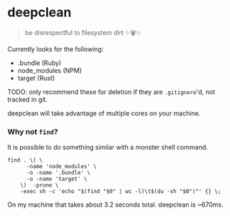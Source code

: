 # deepclean

> be disrespectful to filesystem dirt :sparkles::wastebasket::sparkles:

Currently looks for the following:
 - .bundle (Ruby)
 - node_modules (NPM)
 - target (Rust)

TODO: only recommend these for deletion if they are `.gitignore`'d, not tracked in git.

deepclean will take advantage of multiple cores on your machine.


### Why not `find`?

It is possible to do something similar with a monster shell command.

```shell
find . \( \
      -name 'node_modules' \
      -o -name '.bundle' \
      -o -name 'target' \
    \)  -prune \
    -exec sh -c 'echo "$(find "$0" | wc -l)\t$(du -sh "$0")"' {} \;
```

On my machine that takes about 3.2 seconds total.  deepclean is ~670ms.
